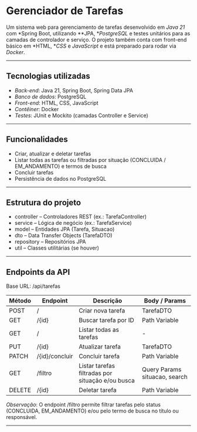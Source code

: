 # Gerenciador de Tarefas

Um sistema web para gerenciamento de tarefas desenvolvido em *Java 21* com *Spring Boot, utilizando **JPA, **PostgreSQL* e testes unitários para as camadas de controlador e serviço. O projeto também conta com front-end básico em *HTML, **CSS* e *JavaScript* e está preparado para rodar via *Docker*.

---

## Tecnologias utilizadas

- *Back-end*: Java 21, Spring Boot, Spring Data JPA
- *Banco de dados*: PostgreSQL
- *Front-end*: HTML, CSS, JavaScript
- *Contêiner*: Docker
- *Testes*: JUnit e Mockito (camadas Controller e Service)

---

## Funcionalidades

- Criar, atualizar e deletar tarefas
- Listar todas as tarefas ou filtradas por situação (CONCLUIDA / EM_ANDAMENTO) e termos de busca
- Concluir tarefas
- Persistência de dados no PostgreSQL

---

## Estrutura do projeto

- controller – Controladores REST (ex.: TarefaController)
- service – Lógica de negócio (ex.: TarefaService)
- model – Entidades JPA (Tarefa, Situacao)
- dto – Data Transfer Objects (TarefaDTO)
- repository – Repositórios JPA
- util – Classes utilitárias (se houver)

---

## Endpoints da API

Base URL: /api/tarefas

| Método | Endpoint                  | Descrição                                    | Body / Params |
|--------|---------------------------|---------------------------------------------|---------------|
| POST   | /                       | Criar nova tarefa                            | TarefaDTO   |
| GET    | /{id}                   | Buscar tarefa por ID                         | Path Variable |
| GET    | /                       | Listar todas as tarefas                      | -             |
| PUT    | /{id}                   | Atualizar tarefa                             | TarefaDTO   |
| PATCH  | /{id}/concluir          | Concluir tarefa                              | Path Variable |
| GET    | /filtro                 | Listar tarefas filtradas por situação e/ou busca | Query Params situacao, search |
| DELETE | /{id}                   | Deletar tarefa                               | Path Variable |

*Observação*: O endpoint /filtro permite filtrar tarefas pelo status (CONCLUIDA, EM_ANDAMENTO) e/ou pelo termo de busca no título ou responsável.

---


